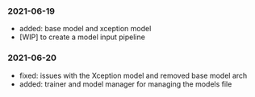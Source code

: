 ### 2021-06-19
- added: base model and xception model
- [WIP] to create a model input pipeline

### 2021-06-20
- fixed: issues with the Xception model and removed base model arch
- added: trainer and model manager for managing the models file

